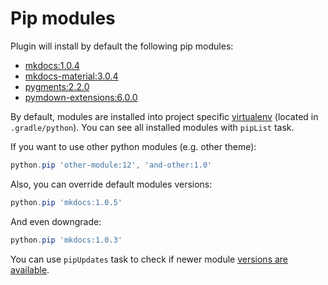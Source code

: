 # Pip modules

Plugin will install by default the following pip modules:

* [mkdocs:1.0.4](https://pypi.python.org/pypi/mkdocs)
* [mkdocs-material:3.0.4](https://pypi.python.org/pypi/mkdocs-material)
* [pygments:2.2.0](https://pypi.python.org/pypi/Pygments)
* [pymdown-extensions:6.0.0](https://pypi.python.org/pypi/pymdown-extensions)

By default, modules are installed into project specific [virtualenv](https://github.com/xvik/gradle-use-python-plugin#virtualenv)
(located in `.gradle/python`). 
You can see all installed modules with `pipList` task.

If you want to use other python modules (e.g. other theme):

```groovy
python.pip 'other-module:12', 'and-other:1.0'
```

Also, you can override default modules versions:

```groovy
python.pip 'mkdocs:1.0.5'
```

And even downgrade:

```groovy
python.pip 'mkdocs:1.0.3'
```

You can use `pipUpdates` task to check if newer module [versions are available](https://github.com/xvik/gradle-use-python-plugin#check-modules-updates).
